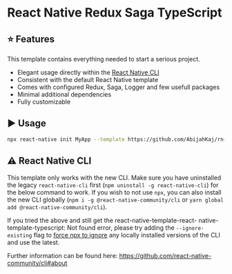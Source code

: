 # React Native Redux Saga TypeScript

## :star: Features

This template contains everything needed to start a serious project.

- Elegant usage directly within the [React Native CLI](https://github.com/react-native-community/cli)
- Consistent with the default React Native template
- Comes with configured Redux, Saga, Logger and few usefull packages
- Minimal additional dependencies
- Fully customizable

## :arrow_forward: Usage

```sh
npx react-native init MyApp --template https://github.com/AbijahKaj/rn-redux-saga-ts-template
```

## :warning: React Native CLI

This template only works with the new CLI. Make sure you have uninstalled the legacy `react-native-cli` first (`npm uninstall -g react-native-cli`) for the below command to work. If you wish to not use `npx`, you can also install the new CLI globally (`npm i -g @react-native-community/cli` or `yarn global add @react-native-community/cli`).

If you tried the above and still get the react-native-template-react- native-template-typescript: Not found error, please try adding the `--ignore-existing` flag to [force npx to ignore](https://github.com/npm/npx#description) any locally installed versions of the CLI and use the latest.

Further information can be found here: https://github.com/react-native-community/cli#about
